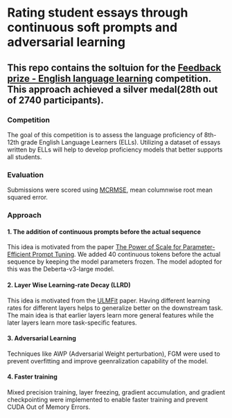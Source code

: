# Rating student essays through continuous soft prompts and adversarial learning

## This repo contains the soltuion for the [Feedback prize - English language learning](https://www.kaggle.com/competitions/feedback-prize-english-language-learning) competition. This approach achieved a silver medal(28th out of 2740 participants).

### Competition

The goal of this competition is to assess the language proficiency of 8th-12th grade English Language Learners (ELLs). Utilizing a dataset of essays written by ELLs will help to develop proficiency models that better supports all students.

### Evaluation

Submissions were scored using [MCRMSE](https://www.kaggle.com/competitions/feedback-prize-english-language-learning/overview/evaluation), mean columnwise root mean squared error.

### Approach

#### 1. The addition of continuous prompts before the actual sequence
This idea is motivated from the paper [The Power of Scale for Parameter-Efficient Prompt Tuning](https://aclanthology.org/2021.emnlp-main.243.pdf). We added 40 continuous tokens before the actual sequence by keeping the model parameters frozen. The model adopted for this was the Deberta-v3-large model.

#### 2. Layer Wise Learning-rate Decay (LLRD)
This idea is motivated from the [ULMFit](https://arxiv.org/pdf/1801.06146.pdf) paper. Having different learning rates for different layers helps to generalize better on the downstream task. The main idea is that earlier layers learn more general features while the later layers learn more task-specific features.

#### 3. Adversarial Learning
Techniques like AWP (Adversarial Weight perturbation), FGM were used to prevent overfitting and improve geenralization capability of the model.

#### 4. Faster training 
Mixed precision training, layer freezing, gradient accumulation, and gradient checkpointing were implemented to enable faster training and prevent CUDA Out of Memory Errors.

